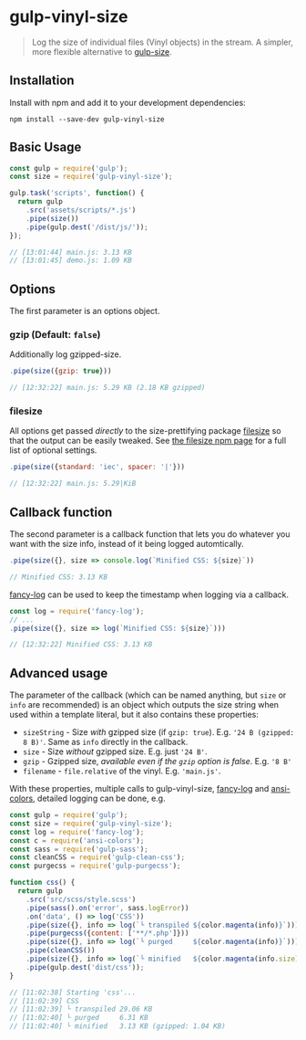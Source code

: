 # gulp-vinyl-size

> Log the size of individual files (Vinyl objects) in the stream. A simpler, more flexible alternative to [gulp-size](https://www.npmjs.com/package/gulp-size).

## Installation

Install with npm and add it to your development dependencies:

`npm install --save-dev gulp-vinyl-size`

## Basic Usage

```js
const gulp = require('gulp');
const size = require('gulp-vinyl-size');

gulp.task('scripts', function() {
  return gulp
    .src('assets/scripts/*.js')
    .pipe(size())
    .pipe(gulp.dest('/dist/js/'));
});

// [13:01:44] main.js: 3.13 KB
// [13:01:45] demo.js: 1.09 KB
```

## Options

The first parameter is an options object.

### gzip (Default: `false`)

Additionally log gzipped-size.

```js
.pipe(size({gzip: true}))

// [12:32:22] main.js: 5.29 KB (2.18 KB gzipped) 
```

### filesize

All options get passed _directly_ to the size-prettifying package [filesize](https://www.npmjs.com/package/filesize) so that the output can be easily tweaked. See [the filesize npm page](https://www.npmjs.com/package/filesize) for a full list of optional settings.

```js
.pipe(size({standard: 'iec', spacer: '|'}))

// [12:32:22] main.js: 5.29|KiB
```

## Callback function

The second parameter is a callback function that lets you do whatever you want with the size info, instead of it being logged automtically.

```js
.pipe(size({}, size => console.log(`Minified CSS: ${size}`))

// Minified CSS: 3.13 KB
```

[fancy-log](https://www.npmjs.com/package/fancy-log) can be used to keep the timestamp when logging via a callback.

```js
const log = require('fancy-log');
// ...
.pipe(size({}, size => log(`Minified CSS: ${size}`)))

// [12:32:22] Minified CSS: 3.13 KB
```

## Advanced usage

The parameter of the callback (which can be named anything, but `size` or `info` are recommended) is an object which outputs the size string when used within a template literal, but it also contains these properties:
- `sizeString` - Size _with_ gzipped size (if `gzip: true`). E.g. `'24 B (gzipped: 8 B)'`. Same as `info` directly in the callback.
- `size`       - Size _without_ gzipped size. E.g. just `'24 B'`.
- `gzip`       - Gzipped size, _available even if the `gzip` option is false_. E.g. `'8 B'`
- `filename`   - `file.relative` of the vinyl. E.g. `'main.js'`.

With these properties, multiple calls to gulp-vinyl-size, [fancy-log](https://www.npmjs.com/package/fancy-log) and [ansi-colors](https://www.npmjs.com/package/ansi-colors), detailed logging can be done, e.g.

```js
const gulp = require('gulp');
const size = require('gulp-vinyl-size');
const log = require('fancy-log');
const c = require('ansi-colors');
const sass = require('gulp-sass');
const cleanCSS = require('gulp-clean-css');
const purgecss = require('gulp-purgecss');

function css() {
  return gulp
    .src('src/scss/style.scss')
    .pipe(sass().on('error', sass.logError))
    .on('data', () => log('CSS'))
    .pipe(size({}, info => log(`└ transpiled ${color.magenta(info)}`)))
    .pipe(purgecss({content: ['**/*.php']}))
    .pipe(size({}, info => log(`└ purged     ${color.magenta(info)}`)))
    .pipe(cleanCSS())
    .pipe(size({}, info => log(`└ minified   ${color.magenta(info.size)} ${color.gray(`(gzipped: ${info.gzip})`)}`)))
    .pipe(gulp.dest('dist/css'));
}

// [11:02:38] Starting 'css'...
// [11:02:39] CSS
// [11:02:39] └ transpiled 29.06 KB
// [11:02:40] └ purged     6.31 KB
// [11:02:40] └ minified   3.13 KB (gzipped: 1.04 KB)
```
